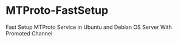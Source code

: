 # MTProto-FastSetup
Fast Setup MTProto Service in Ubuntu and Debian OS Server With Promoted Channel
